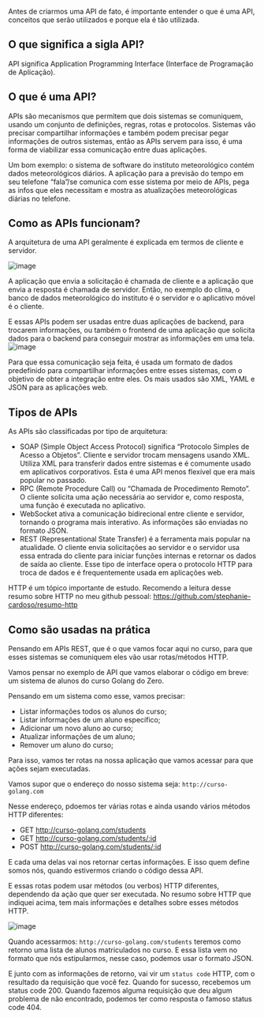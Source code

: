Antes de criarmos uma API de fato, é importante entender o que é uma API, conceitos que serão utilizados e porque ela é tão utilizada.

## O que significa a sigla API?

API significa Application Programming Interface (Interface de Programação de Aplicação).

## O que é uma API?

APIs são mecanismos que permitem que dois sistemas se comuniquem, usando um conjunto de definições, regras, rotas e protocolos.
Sistemas vão precisar compartilhar informações e também podem precisar pegar informações de outros sistemas, então as APIs servem para isso, é uma forma de viabilizar essa comunicação entre duas aplicações. 

Um bom exemplo: o sistema de software do instituto meteorológico contém dados meteorológicos diários. A aplicação para a previsão do tempo em seu telefone “fala”/se comunica com esse sistema por meio de APIs, pega as infos que eles necessitam e mostra as atualizações meteorológicas diárias no telefone.

## Como as APIs funcionam?

A arquitetura de uma API geralmente é explicada em termos de cliente e servidor.

![image](https://github.com/GOLANG-DO-ZERO/modulo9/assets/167575353/665a05fa-6278-4004-98be-68718a1d4407)

A aplicação que envia a solicitação é chamada de cliente e a aplicação que envia a resposta é chamada de servidor. Então, no exemplo do clima, o banco de dados meteorológico do instituto é o servidor e o aplicativo móvel é o cliente.

E essas APIs podem ser usadas entre duas aplicações de backend, para trocarem informações, ou também o frontend de uma aplicação que solicita dados para o backend para conseguir mostrar as informações em uma tela.
![image](https://github.com/GOLANG-DO-ZERO/modulo9/assets/167575353/9ea0c8db-d7cb-46a9-b8db-8cf883d49663)

Para que essa comunicação seja feita, é usada um formato de dados predefinido para compartilhar informações entre esses sistemas, com o objetivo de obter a integração entre eles. Os mais usados são XML, YAML e JSON para as aplicações web.

## Tipos de APIs

As APIs são classificadas por tipo de arquitetura:

- SOAP (Simple Object Access Protocol) significa “Protocolo Simples de Acesso a Objetos”. Cliente e servidor trocam mensagens usando XML. Utiliza XML para transferir dados entre sistemas e é comumente usado em aplicativos corporativos. Esta é uma API menos flexível que era mais popular no passado.
- RPC (Remote Procedure Call) ou “Chamada de Procedimento Remoto”. O cliente solicita uma ação necessária ao servidor e, como resposta, uma função é executada no aplicativo.
- WebSocket ativa a comunicação bidirecional entre cliente e servidor, tornando o programa mais interativo. As informações são enviadas no formato JSON.
- REST (Representational State Transfer) é a ferramenta mais popular na atualidade. O cliente envia solicitações ao servidor e o servidor usa essa entrada do cliente para iniciar funções internas e retornar os dados de saída ao cliente. Esse tipo de interface opera o protocolo HTTP para troca de dados e é frequentemente usada em aplicações web.

HTTP é um tópico importante de estudo. Recomendo a leitura desse resumo sobre HTTP no meu github pessoal: https://github.com/stephanie-cardoso/resumo-http

## Como são usadas na prática

Pensando em APIs REST, que é o que vamos focar aqui no curso, para que esses sistemas se comuniquem eles vão usar rotas/métodos HTTP.

Vamos pensar no exemplo de API que vamos elaborar o código em breve: um sistema de alunos do curso Golang do Zero.

Pensando em um sistema como esse, vamos precisar:
- Listar informações todos os alunos do curso;
- Listar informações de um aluno específico;
- Adicionar um novo aluno ao curso;
- Atualizar informações de um aluno;
- Remover um aluno do curso;

Para isso, vamos ter rotas na nossa aplicação que vamos acessar para que ações sejam executadas.

Vamos supor que o endereço do nosso sistema seja: `http://curso-golang.com`

Nesse endereço, pdoemos ter várias rotas e ainda usando vários métodos HTTP diferentes:

- GET http://curso-golang.com/students
- GET http://curso-golang.com/students/:id
- POST http://curso-golang.com/students/:id

E cada uma delas vai nos retornar certas informações. E isso quem define somos nós, quando estivermos criando o código dessa API.

E essas rotas podem usar métodos (ou verbos) HTTP diferentes, dependendo da ação que quer ser executada. No resumo sobre HTTP que indiquei acima, tem mais informações e detalhes sobre esses métodos HTTP.

![image](https://github.com/GOLANG-DO-ZERO/modulo9/assets/167575353/4e747dc8-d86a-4122-96c0-698fb820a333)

Quando acessarmos: `http://curso-golang.com/students` teremos como retorno uma lista de alunos matriculados no curso.
E essa lista vem no formato que nós estipularmos, nesse caso, podemos usar o formato JSON.

E junto com as informações de retorno, vai vir um `status code` HTTP, com o resultado da requisição que você fez. Quando for sucesso, recebemos um status code 200. Quando fazemos alguma requisição que deu algum problema de não encontrado, podemos ter como resposta o famoso status code 404.








